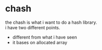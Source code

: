 # chash

the chash is what i want to do a hash library.  
i have two different points. 

- different from what i have seen  
- it bases on allocated array
